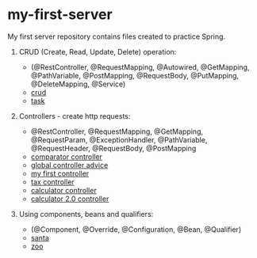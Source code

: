# my-first-server

My first server repository contains files created to practice Spring. 

1. CRUD (Create, Read, Update, Delete) operation: 
   - (@RestController, @RequestMapping, @Autowired, @GetMapping, @PathVariable, @PostMapping, @RequestBody, @PutMapping, @DeleteMapping, @Service)
   - [crud](https://github.com/klimkowskaewa/my-first-server/tree/master/my-first-server/src/main/java/myfirstserver/myfirstserver/crud)
   - [task](https://github.com/klimkowskaewa/my-first-server/tree/master/my-first-server/src/main/java/myfirstserver/myfirstserver/task) 

2. Controllers - create http requests:
   - @RestController, @RequestMapping, @GetMapping, @RequestParam, @ExceptionHandler, @PathVariable, @RequestHeader, @RequestBody, @PostMapping
   - [comparator controller](https://github.com/klimkowskaewa/my-first-server/blob/master/my-first-server/src/main/java/myfirstserver/myfirstserver/ComparatorController.java)
   - [global controller advice](https://github.com/klimkowskaewa/my-first-server/blob/master/my-first-server/src/main/java/myfirstserver/myfirstserver/GlobalControllerAdvice.java)
   - [my first controller](https://github.com/klimkowskaewa/my-first-server/blob/master/my-first-server/src/main/java/myfirstserver/myfirstserver/MyFirstController.java)
   - [tax controller](https://github.com/klimkowskaewa/my-first-server/blob/master/my-first-server/src/main/java/myfirstserver/myfirstserver/TaxController.java)
   - [calculator controller](https://github.com/klimkowskaewa/my-first-server/blob/master/my-first-server/src/main/java/myfirstserver/myfirstserver/CalculatorController.java) 
   - [calculator 2.0 controller](https://github.com/klimkowskaewa/my-first-server/blob/master/my-first-server/src/main/java/myfirstserver/myfirstserver/Calculator20Controller.java)

3. Using components, beans and qualifiers:    
   - (@Component, @Override, @Configuration, @Bean, @Qualifier)
   - [santa](https://github.com/klimkowskaewa/my-first-server/tree/master/my-first-server/src/main/java/myfirstserver/myfirstserver/santa)
   - [zoo](https://github.com/klimkowskaewa/my-first-server/tree/master/my-first-server/src/main/java/myfirstserver/myfirstserver/zoo)


